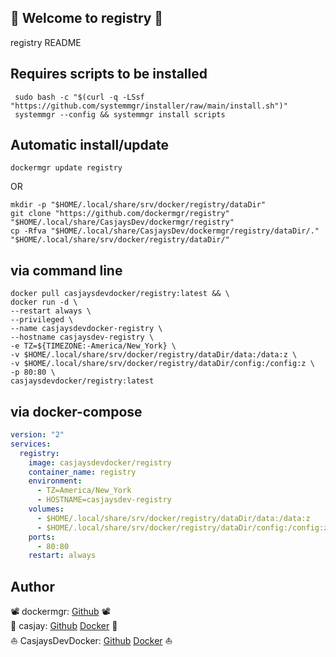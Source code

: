 ## 👋 Welcome to registry 🚀  

registry README  
  
  
## Requires scripts to be installed  

```shell
 sudo bash -c "$(curl -q -LSsf "https://github.com/systemmgr/installer/raw/main/install.sh")"
 systemmgr --config && systemmgr install scripts  
```

## Automatic install/update  

```shell
dockermgr update registry
```

OR

```shell
mkdir -p "$HOME/.local/share/srv/docker/registry/dataDir"
git clone "https://github.com/dockermgr/registry" "$HOME/.local/share/CasjaysDev/dockermgr/registry"
cp -Rfva "$HOME/.local/share/CasjaysDev/dockermgr/registry/dataDir/." "$HOME/.local/share/srv/docker/registry/dataDir/"
```

## via command line  

```shell
docker pull casjaysdevdocker/registry:latest && \
docker run -d \
--restart always \
--privileged \
--name casjaysdevdocker-registry \
--hostname casjaysdev-registry \
-e TZ=${TIMEZONE:-America/New_York} \
-v $HOME/.local/share/srv/docker/registry/dataDir/data:/data:z \
-v $HOME/.local/share/srv/docker/registry/dataDir/config:/config:z \
-p 80:80 \
casjaysdevdocker/registry:latest
```

## via docker-compose  

```yaml
version: "2"
services:
  registry:
    image: casjaysdevdocker/registry
    container_name: registry
    environment:
      - TZ=America/New_York
      - HOSTNAME=casjaysdev-registry
    volumes:
      - $HOME/.local/share/srv/docker/registry/dataDir/data:/data:z
      - $HOME/.local/share/srv/docker/registry/dataDir/config:/config:z
    ports:
      - 80:80
    restart: always
```

## Author  

📽 dockermgr: [Github](https://github.com/dockermgr) 📽  
🤖 casjay: [Github](https://github.com/casjay) [Docker](https://hub.docker.com/r/casjay) 🤖  
⛵ CasjaysDevDocker: [Github](https://github.com/casjaysdevdocker) [Docker](https://hub.docker.com/r/casjaysdevdocker) ⛵  
